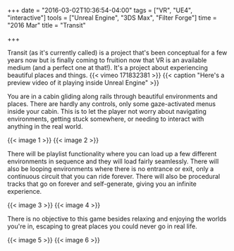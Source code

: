 +++
date = "2016-03-02T10:36:54-04:00"
tags = ["VR", "UE4", "interactive"]
tools = ["Unreal Engine", "3DS Max", "Filter Forge"]
time = "2016 Mar"
title = "Transit"

+++

Transit (as it's currently called) is a project that's been conceptual for a few years now but is finally coming to fruition now that VR is an available medium (and a perfect one at that!). It's a project about experiencing beautiful places and things.
{{< vimeo 171832381 >}}
{{< caption "Here's a preview video of it playing inside Unreal Engine" >}}

You are in a cabin gliding along rails through beautiful environments and places. There are hardly any controls, only some gaze-activated menus inside your cabin. This is to let the player not worry about navigating environments, getting stuck somewhere, or needing to interact with anything in the real world.

{{< image 1 >}}
{{< image 2 >}}

There will be playlist functionality where you can load up a few different environments in sequence and they will load fairly seamlessly. There will also be looping environments where there is no entrance or exit, only a continuous circuit that you can ride forever. There will also be procedural tracks that go on forever and self-generate, giving you an infinite experience.

{{< image 3 >}}
{{< image 4 >}}

There is no objective to this game besides relaxing and enjoying the worlds you're in, escaping to great places you could never go in real life.

{{< image 5 >}}
{{< image 6 >}}
